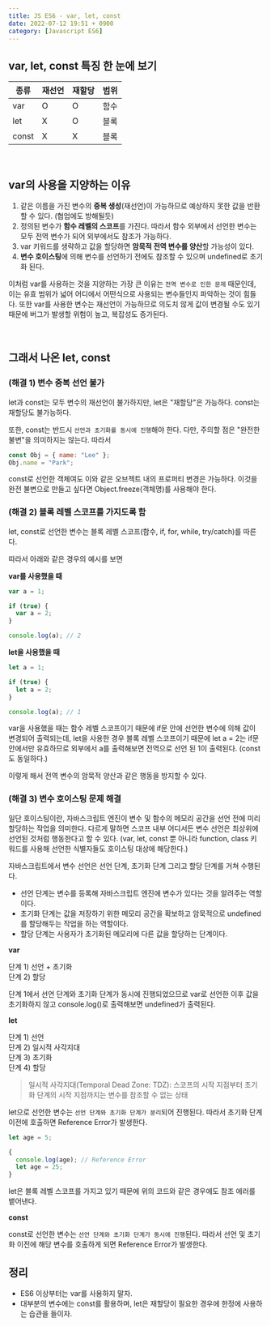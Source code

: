 ```yaml
---
title: JS ES6 - var, let, const
date: 2022-07-12 19:51 + 0900
category: [Javascript ES6]
---
```


## var, let, const 특징 한 눈에 보기

| 종류  | 재선언 | 재할당 | 범위 |
| ----- | ------ | ------ | ---- |
| var   | O      | O      | 함수 |
| let   | X      | O      | 블록 |
| const | X      | X      | 블록 |

<br>

## var의 사용을 지양하는 이유

1. 같은 이름을 가진 변수의 **중복 생성**(재선언)이 가능하므로 예상하지 못한 값을 반환할 수 있다. (협업에도 방해될듯)
2. 정의된 변수가 **함수 레벨의 스코프**를 가진다. 따라서 함수 외부에서 선언한 변수는 모두 전역 변수가 되어 외부에서도 참조가 가능하다.
3. var 키워드를 생략하고 값을 할당하면 **암묵적 전역 변수를 양산**할 가능성이 있다.
4. **변수 호이스팅**에 의해 변수를 선언하기 전에도 참조할 수 있으며 undefined로 초기화 된다.

이처럼 var를 사용하는 것을 지양하는 가장 큰 이유는 `전역 변수로 인한 문제` 때문인데, 이는 유효 범위가 넓어 어디에서 어떤식으로 사용되는 변수들인지 파악하는 것이 힘들다. 또한 var를 사용한 변수는 재선언이 가능하므로 의도치 않게 값이 변경될 수도 있기 때문에 버그가 발생할 위험이 높고, 복잡성도 증가된다.

<br>

## 그래서 나온 let, const

### (해결 1) 변수 중복 선언 불가

let과 const는 모두 변수의 재선언이 불가하지만, let은 "재할당"은 가능하다. const는 재할당도 불가능하다.

또한, const는 반드시 `선언과 초기화를 동시에 진행`해야 한다.
다만, 주의할 점은 "완전한 불변"을 의미하지는 않는다. 따라서

```js
const Obj = { name: "Lee" };
Obj.name = "Park";
```

const로 선언한 객체여도 이와 같은 오브젝트 내의 프로퍼티 변경은 가능하다. 이것을 완전 불변으로 만들고 싶다면 Object.freeze(객체명)를 사용해야 한다.

### (해결 2) 블록 레벨 스코프를 가지도록 함

let, const로 선언한 변수는 블록 레벨 스코프(함수, if, for, while, try/catch)를 따른다.

따라서 아래와 같은 경우의 예시를 보면

**var를 사용했을 때**

```js
var a = 1;

if (true) {
  var a = 2;
}

console.log(a); // 2
```

**let을 사용했을 때**

```js
let a = 1;

if (true) {
  let a = 2;
}

console.log(a); // 1
```

var을 사용했을 때는 함수 레벨 스코프이기 때문에 if문 안에 선언한 변수에 의해 값이 변경되어 출력되는데, let을 사용한 경우 블록 레벨 스코프이기 때문에 let a = 2는 if문 안에서만 유효하므로 외부에서 a를 출력해보면 전역으로 선언 된 1이 출력된다.
(const도 동일하다.)

이렇게 해서 전역 변수의 암묵적 양산과 같은 행동을 방지할 수 있다.

### (해결 3) 변수 호이스팅 문제 해결

일단 호이스팅이란, 자바스크립트 엔진이 변수 및 함수의 메모리 공간을 선언 전에 미리 할당하는 작업을 의미한다. 다르게 말하면 스코프 내부 어디서든 변수 선언은 최상위에 선언된 것처럼 행동한다고 할 수 있다.
(var, let, const 뿐 아니라 function, class 키워드를 사용해 선언한 식별자들도 호이스팅 대상에 해당한다.)

자바스크립트에서 변수 선언은 선언 단계, 초기화 단계 그리고 할당 단계를 거쳐 수행된다.

- 선언 단계는 변수를 등록해 자바스크립트 엔진에 변수가 있다는 것을 알려주는 역할이다.
- 초기화 단계는 값을 저장하기 위한 메모리 공간을 확보하고 암묵적으로 undefined를 할당해두는 작업을 하는 역할이다.
- 할당 단계는 사용자가 초기화된 메모리에 다른 값을 할당하는 단계이다.

**var**

단계 1) 선언 + 초기화  
단계 2) 할당

단계 1에서 선언 단계와 초기화 단계가 동시에 진행되었으므로 var로 선언한 이후 값을 초기화하지 않고 console.log()로 출력해보면 undefined가 출력된다.

**let**

단계 1) 선언  
단계 2) 일시적 사각지대  
단계 3) 초기화  
단계 4) 할당

> 일시적 사각지대(Temporal Dead Zone: TDZ): 스코프의 시작 지점부터 초기화 단계의 시작 지점까지는 변수를 참조할 수 없는 상태

let으로 선언한 변수는 `선언 단계와 초기화 단계가 분리`되어 진행된다. 따라서 초기화 단계 이전에 호출하면 Reference Error가 발생한다.

```js
let age = 5;

{
  console.log(age); // Reference Error
  let age = 25;
}
```

let은 블록 레벨 스코프를 가지고 있기 때문에 위의 코드와 같은 경우에도 참조 에러를 뱉어낸다.

**const**

const로 선언한 변수는 `선언 단계와 초기화 단계가 동시에 진행`된다. 따라서 선언 및 초기화 이전에 해당 변수를 호출하게 되면 Reference Error가 발생한다.

## 정리

- ES6 이상부터는 var를 사용하지 말자.
- 대부분의 변수에는 const를 활용하며, let은 재할당이 필요한 경우에 한정에 사용하는 습관을 들이자.

